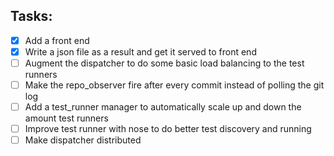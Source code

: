 ## Tasks:
- [x] Add a front end
- [x] Write a json file as a result and get it served to front end
- [ ] Augment the dispatcher to do some basic load balancing to the test runners
- [ ] Make the repo_observer fire after every commit instead of polling the git log
- [ ] Add a test_runner manager to automatically scale up and down the amount test runners
- [ ] Improve test runner with nose to do better test discovery and running
- [ ] Make dispatcher distributed